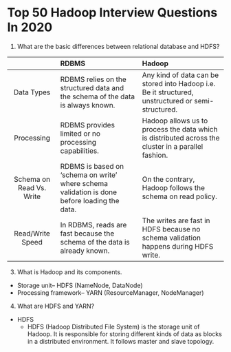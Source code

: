 # Top 50 Hadoop Interview Questions In 2020

1. What are the basic differences between relational database and HDFS?

|                         | RDBMS   | Hadoop  |
| :---:                   | :---    | :---    |
|Data Types               |RDBMS relies on the structured data and the schema of the data is always known.|Any kind of data can be stored into Hadoop i.e. Be it structured, unstructured or semi-structured.|
|Processing               |RDBMS provides limited or no processing capabilities.|Hadoop allows us to process the data which is distributed across the cluster in a parallel fashion.|
|Schema on Read Vs. Write |RDBMS is based on ‘schema on write’ where schema validation is done before loading the data.|On the contrary, Hadoop follows the schema on read policy.|
|Read/Write Speed         |In RDBMS, reads are fast because the schema of the data is already known.|The writes are fast in HDFS because no schema validation happens during HDFS write.|


3. What is Hadoop and its components. 
- Storage unit– HDFS (NameNode, DataNode)
- Processing framework– YARN (ResourceManager, NodeManager)

4. What are HDFS and YARN?

- HDFS
  - HDFS (Hadoop Distributed File System) is the storage unit of Hadoop. It is responsible for storing different kinds of data as blocks in a distributed environment. It follows master and slave topology.















